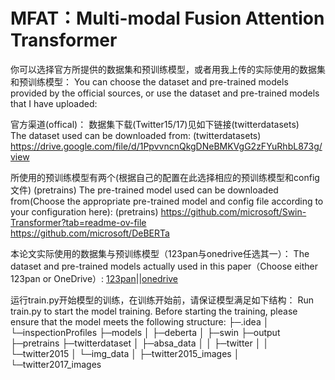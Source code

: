# MFAT：Multi-modal Fusion Attention Transformer

你可以选择官方所提供的数据集和预训练模型，或者用我上传的实际使用的数据集和预训练模型：
You can choose the dataset and pre-trained models provided by the official sources, or use the dataset and pre-trained models that I have uploaded:

官方渠道(offical)：
数据集下载(Twitter15/17)见如下链接(twitterdatasets)  
The dataset used can be downloaded from:  (twitterdatasets)  
https://drive.google.com/file/d/1PpvvncnQkgDNeBMKVgG2zFYuRhbL873g/view

所使用的预训练模型有两个(根据自己的配置在此选择相应的预训练模型和config文件)  (pretrains)
The pre-trained model used can be downloaded from(Choose the appropriate pre-trained model and config file according to your configuration here):  (pretrains)
https://github.com/microsoft/Swin-Transformer?tab=readme-ov-file  
https://github.com/microsoft/DeBERTa  

本论文实际使用的数据集与预训练模型（123pan与onedrive任选其一）：
The dataset and pre-trained models actually used in this paper（Choose either 123pan or OneDrive）:
[123pan](https://www.123pan.com/s/f3giVv-JKS3H.html)||[onedrive](https://1drv.ms/f/s!Akl56EV1csnmokSrk4mguoLljFqN?e=G060F7)

运行train.py开始模型的训练，在训练开始前，请保证模型满足如下结构：
Run train.py to start the model training. Before starting the training, please ensure that the model meets the following structure:
├─.idea
│  └─inspectionProfiles
├─models
│  ├─deberta
│  ├─swin
├─output
├─pretrains
├─twitterdataset
│  ├─absa_data
│  │  ├─twitter
│  │  └─twitter2015
│  └─img_data
│      ├─twitter2015_images
│      └─twitter2017_images
